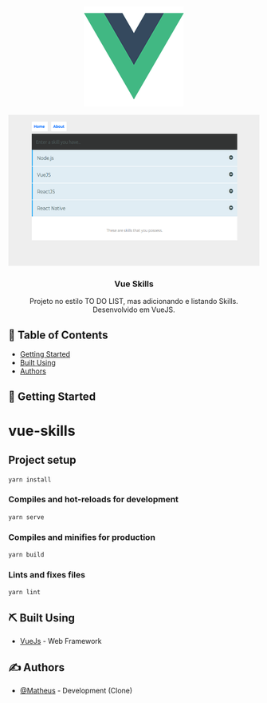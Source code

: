 <p align="center">

 <img width=200px height=200px src="https://raw.githubusercontent.com/MatheusCoxxxta/Vue-Skills/master/src/assets/logo.png" alt="Project logo">
</p>


<p align="center">
  <img width=582px height=302 src="https://raw.githubusercontent.com/MatheusCoxxxta/Vue-Skills/master/src/assets/vue.png"   alt="Project Screenshot">
</p>

<h3 align="center">Vue Skills</h3>


<p align="center"> Projeto no estilo TO DO LIST, mas adicionando e listando Skills. Desenvolvido em VueJS.
    <br> 
</p>

## 📝 Table of Contents

- [Getting Started](#getting_started)
- [Built Using](#built_using)
- [Authors](#authors)

## 🏁 Getting Started <a name = "getting_started"></a>

# vue-skills

## Project setup
```
yarn install
```

### Compiles and hot-reloads for development
```
yarn serve
```

### Compiles and minifies for production
```
yarn build
```

### Lints and fixes files
```
yarn lint
```

## ⛏️ Built Using <a name = "built_using"></a>

- [VueJs](https://vuejs.org/) - Web Framework

## ✍️ Authors <a name = "authors"></a>

- [@Matheus](https://github.com/MatheusCoxxxta) - Development (Clone)

